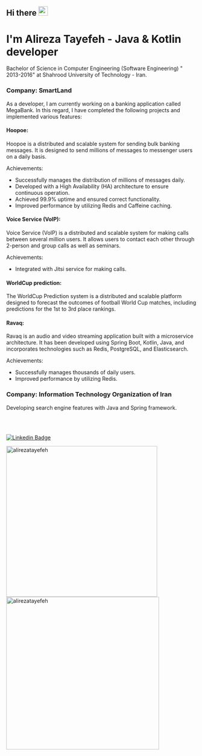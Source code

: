 ## Hi there  <img src="https://media.giphy.com/media/hvRJCLFzcasrR4ia7z/giphy.gif" width="25px">

# I'm Alireza Tayefeh - Java & Kotlin developer

Bachelor of Science in Computer Engineering (Software Engineering) " 2013-2016" at Shahrood University of Technology - Iran.

### Company: SmartLand

As a developer, I am currently working on a banking application called MegaBank. In this regard, I have completed the following projects and implemented various features:

#### Hoopoe:
 Hoopoe is a distributed and scalable system for sending bulk banking messages. It is designed to send millions of messages to messenger users on a daily basis.

Achievements:
- Successfully manages the distribution of millions of messages daily.
- Developed with a High Availability (HA) architecture to ensure continuous operation.
- Achieved 99.9% uptime and ensured correct functionality.
- Improved performance by utilizing Redis and Caffeine caching.

#### Voice Service (VoIP):
 Voice Service (VoIP) is a distributed and scalable system for making calls between several million users. It allows users to contact each other through 2-person and group calls as well as seminars.

Achievements:
- Integrated with Jitsi service for making calls.

#### WorldCup prediction:
 The WorldCup Prediction system is a distributed and scalable platform designed to forecast the outcomes of football World Cup matches, including predictions for the 1st to 3rd place rankings.

#### Ravaq:
 Ravaq is an audio and video streaming application built with a microservice architecture. It has been developed using Spring Boot, Kotlin, Java, and incorporates technologies such as Redis, PostgreSQL, and Elasticsearch.

Achievements:
- Successfully manages thousands of daily users.
- Improved performance by utilizing Redis.


### Company: Information Technology Organization of Iran
Developing search engine features with Java and Spring framework.

<div><br/></div><div><br/></div><div>

[![Linkedin Badge](https://img.shields.io/badge/-Alireza%20Tayefeh-0072b1?style=flat&logo=Linkedin&logoColor=white&link=https://linkedin.com/in/alireza-tayefeh-a16070195/)](https://linkedin.com/in/alireza-tayefeh-a16070195/) 


<div><img align="left" src="https://github-readme-stats.vercel.app/api/top-langs/?username=alirezatayefeh&layout=compact&hide=html&theme=dark" alt="alirezatayefeh" width="400" /></div>

<div>&nbsp;<img align="center" src="https://github-readme-stats.vercel.app/api?username=alirezatayefeh&layout=compact&show_icons=true&theme=dark" alt="alirezatayefeh"  width="405" /></div>

<!-- 
<p align="center">
 <img src="https://activity-graph.herokuapp.com/graph?username=alirezatayefeh&bg_color=0d0c0d&color=e137d6&line=5daddf&point=99eb1e&area=false&hide_border=true">
</p> -->
